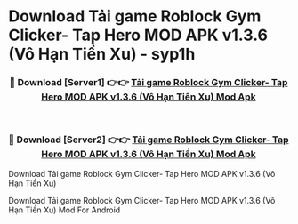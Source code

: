 # Download Tải game Roblock Gym Clicker- Tap Hero MOD APK v1.3.6 (Vô Hạn Tiền Xu) - syp1h


<div align="center">
<h3>🔴 Download [Server1] 👉👉 <a href="https://apk-comot.site?title=Tải_game_Roblock_Gym_Clicker-_Tap_Hero_MOD_APK_v1.3.6_(Vô_Hạn_Tiền_Xu)">Tải game Roblock Gym Clicker- Tap Hero MOD APK v1.3.6 (Vô Hạn Tiền Xu) Mod Apk</a></h3><br>
<h3>🔴 Download [Server2] 👉👉 <a href="https://apk-comot.site?title=Tải_game_Roblock_Gym_Clicker-_Tap_Hero_MOD_APK_v1.3.6_(Vô_Hạn_Tiền_Xu)">Tải game Roblock Gym Clicker- Tap Hero MOD APK v1.3.6 (Vô Hạn Tiền Xu) Mod Apk</a></h3>
</div>



Download Tải game Roblock Gym Clicker- Tap Hero MOD APK v1.3.6 (Vô Hạn Tiền Xu) 

Download Tải game Roblock Gym Clicker- Tap Hero MOD APK v1.3.6 (Vô Hạn Tiền Xu) Mod For Android